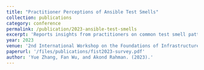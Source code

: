```yaml
---
title: "Practitioner Perceptions of Ansible Test Smells"
collection: publications
category: conference
permalink: /publication/2023-ansible-test-smells
excerpt: 'Reports insights from practitioners on common test smell patterns in Ansible scripts.'
year: 2023
venue: '2nd International Workshop on the Foundations of Infrastructure Specification and Testing (FIST 2023)'
paperurl: '/files/publications/fist2023-survey.pdf'
author: 'Yue Zhang, Fan Wu, and Akond Rahman. (2023).'
---
```


